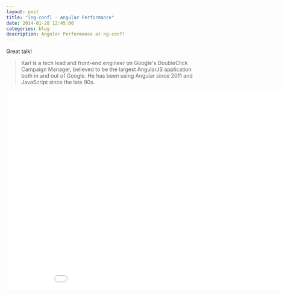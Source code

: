 ```yaml
---
layout: post
title: "[ng-conf] - Angular Performance"
date: 2014-01-28 12:45:00
categories: blog
description: Angular Performance at ng-conf!
---
```


Great talk!

>Karl is a tech lead and front-end engineer on Google's DoubleClick Campaign Manager, believed to be the largest AngularJS application both in and out of Google. He has been using Angular since 2011 and JavaScript since the late 90s.

<iframe width="944" height="531" src="//www.youtube.com/embed/zyYpHIOrk_Y" frameborder="0" allowfullscreen></iframe>